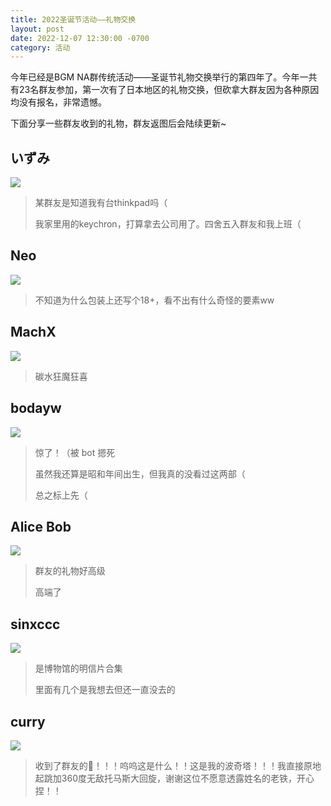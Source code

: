 ```yaml
---
title: 2022圣诞节活动——礼物交换
layout: post
date: 2022-12-07 12:30:00 -0700
category: 活动
---
```


今年已经是BGM NA群传统活动——圣诞节礼物交换举行的第四年了。今年一共有23名群友参加，第一次有了日本地区的礼物交换，但砍拿大群友因为各种原因均没有报名，非常遗憾。

下面分享一些群友收到的礼物，群友返图后会陆续更新~

## いずみ

![](https://p.sda1.dev/8/c02f10f73034eddea0a4981bcc68424a/image.png)

> 某群友是知道我有台thinkpad吗（
> 
> 我家里用的keychron，打算拿去公司用了。四舍五入群友和我上班（

## Neo

![](https://p.sda1.dev/8/6ff9e7216e52ab6b634c3beda04ff6ab/image.png)

> 不知道为什么包装上还写个18+，看不出有什么奇怪的要素ww

## MachX

![](https://p.sda1.dev/8/6d946c05605f24002dd717ba375a2743/image.png)

> 碳水狂魔狂喜

## bodayw

![](https://p.sda1.dev/8/9c771dd820c1d14d97e9b78be235f63a/image.png)

> 惊了！（被 bot 摁死
> 
> 虽然我还算是昭和年间出生，但我真的没看过这两部（
> 
> 总之标上先（

## Alice Bob

![](https://p.sda1.dev/8/9f47ff06cb513ade0be4635c4c688307/image.png)

> 群友的礼物好高级
> 
> 高端了

## sinxccc

![](https://p.sda1.dev/8/c3a6caa0084e92a2f602c1f9c935de4e/image.png)

> 是博物馆的明信片合集
> 
> 里面有几个是我想去但还一直没去的

## curry

![](https://p.sda1.dev/8/55d6d3cd16d5b3d6c72ead8d6ee7f7dc/image.png)

> 收到了群友的🎁！！！呜呜这是什么！！这是我的波奇塔！！！我直接原地起跳加360度无敌托马斯大回旋，谢谢这位不愿意透露姓名的老铁，开心捏！！
